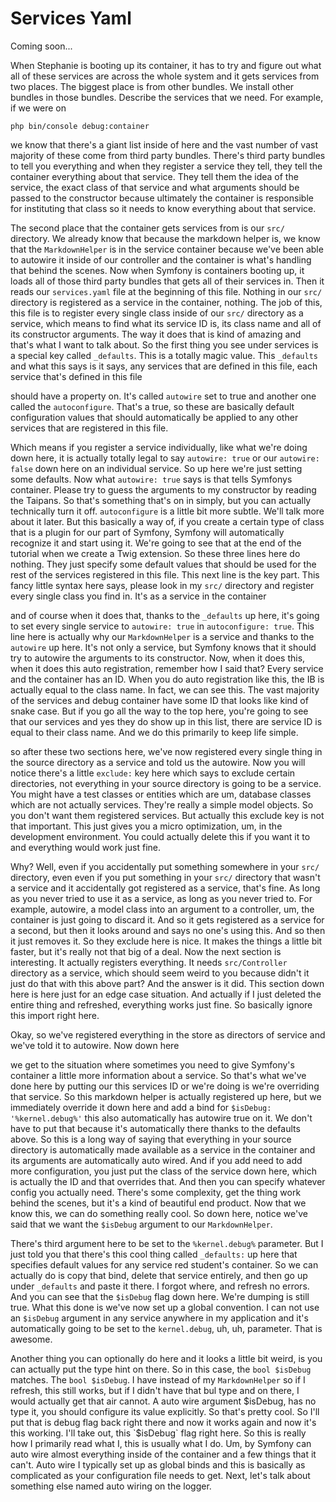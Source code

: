# Services Yaml

Coming soon...

When Stephanie is booting up its container, it has to try and figure out what all of
these services are across the whole system and it gets services from two places. The
biggest place is from other bundles. We install other bundles in those bundles.
Describe the services that we need. For example, if we were on 

```terminal
php bin/console debug:container
```

 we know that there's a giant list inside of here and the vast number of
vast majority of these come from third party bundles. There's third party bundles to
tell you everything and when they register a service they tell, they tell the
container everything about that service. They tell them the idea of the service, the
exact class of that service and what arguments should be passed to the constructor
because ultimately the container is responsible for instituting that class so it
needs to know everything about that service.

The second place that the container gets services from is our `src/` directory. We
already know that because the markdown helper is, we know that the `MarkdownHelper` is
in the service container because we've been able to autowire it inside of our
controller and the container is what's handling that behind the scenes. Now when
Symfony is containers booting up, it loads all of those third party bundles that gets
all of their services in. Then it reads our `services.yaml` file at the beginning
of this file. Nothing in our `src/` directory is registered as a service in the
container, nothing. The job of this, this file is to register every single class
inside of our `src/` directory as a service, which means to find what its service ID
is, its class name and all of its constructor arguments. The way it does that is kind
of amazing and that's what I want to talk about. So the first thing you see under
services is a special key called `_defaults`. This is a totally magic value. This 
`_defaults` and what this says is it says, any services that are defined in this file,
each service that's defined in this file

should have a property on. It's called `autowire` set to true and another one called
the `autoconfigure`. That's a true, so these are basically default configuration
values that should automatically be applied to any other services that are registered
in this file.

Which means if you register a service individually, like what we're doing down here,
it is actually totally legal to say `autowire: true` or our `autowire: false` down here
on an individual service. So up here we're just setting some defaults. Now what 
`autowire: true` says is that tells Symfonys container. Please try to guess the arguments to
my constructor by reading the Taipans. So that's something that's on in simply, but
you can actually technically turn it off. `autoconfigure` is a little bit more subtle.
We'll talk more about it later. But this basically a way of, if you create a certain
type of class that is a plugin for our part of Symfony, Symfony will automatically
recognize it and start using it. We're going to see that at the end of the tutorial
when we create a Twig extension. So these three lines here do nothing. They just
specify some default values that should be used for the rest of the services
registered in this file. This next line is the key part. This fancy little syntax
here says, please look in my `src/` directory and register every single class you
find in. It's as a service in the container

and of course when it does that, thanks to the `_defaults` up here, it's going to set
every single service to `autowire: true` in `autoconfigure: true`. This line here is
actually why our `MarkdownHelper` is a service and thanks to the `autowire` up here.
It's not only a service, but Symfony knows that it should try to autowire the
arguments to its constructor. Now, when it does this, when it does this auto
registration, remember how I said that? Every service and the container has an ID.
When you do auto registration like this, the IB is actually equal to the class name.
In fact, we can see this. The vast majority of the services and debug container have
some ID that looks like kind of snake case. But if you go all the way to the top
here, you're going to see that our services and yes they do show up in this list,
there are service ID is equal to their class name.
And we do this primarily to keep life simple.

so after these two sections here, we've now registered every single thing in the
source directory as a service and told us the autowire. Now you will notice there's
a little `exclude:` key here which says to exclude certain directories, not everything
in your source directory is going to be a service. You might have a test classes or
entities which are um, database classes which are not actually services. They're
really a simple model objects. So you don't want them registered services. But
actually this exclude key is not that important. This just gives you a micro
optimization, um, in the development environment. You could actually delete this if
you want it to and everything would work just fine.

Why? Well, even if you accidentally put something somewhere in your `src/` directory,
even even if you put something in your `src/` directory that wasn't a service and it
accidentally got registered as a service, that's fine. As long as you never tried to
use it as a service, as long as you never tried to. For example, autowire, a model
class into an argument to a controller, um, the container is just going to discard
it. And so it gets registered as a service for a second, but then it looks around and
says no one's using this. And so then it just removes it. So they exclude here is
nice. It makes the things a little bit faster, but it's really not that big of a
deal. Now the next section is interesting. It actually registers everything. It needs
`src/Controller` directory as a service, which should seem weird to you because
didn't it just do that with this above part? And the answer is it did. This section
down here is here just for an edge case situation. And actually if I just deleted the
entire thing and refreshed, everything works just fine. So basically ignore this
import right here.

Okay, so we've registered everything in the store as directors of service and we've
told it to autowire. Now down here

we get to the situation where sometimes you need to give Symfony's container a little
more information about a service. So that's what we've done here by putting our this
services ID or we're doing is we're overriding that service. So this markdown helper
is actually registered up here, but we immediately override it down here and add a
bind for `$isDebug: '%kernel.debug%'` this also automatically has autowire
true on it. We don't have to put that because it's automatically there thanks to the
defaults above. So this is a long way of saying that everything in your source
directory is automatically made available as a service in the container and its
arguments are automatically auto wired. And if you add need to add more
configuration, you just put the class of the service down here, which is actually the
ID and that overrides that. And then you can specify whatever config you actually
need. There's some complexity, get the thing work behind the scenes, but it's a kind
of beautiful end product. Now that we know this, we can do something really cool. So
down here, notice we've said that we want the `$isDebug` argument to our 
`MarkdownHelper`.

There's third argument here to be set to the `%kernel.debug%` parameter. But I just
told you that there's this cool thing called `_defaults:` up here that
specifies default values for any service red student's container. So we can actually
do is copy that bind, delete that service entirely, and then go up under `_defaults`
and paste it there. I forgot where, and refresh no errors. And you can see that the
`$isDebug` flag down here. We're dumping is still true. What this done is we've now set
up a global convention. I can not use an `$isDebug` argument in any service anywhere in
my application and it's automatically going to be set to the `kernel.debug`, uh,
uh, parameter. That is awesome.

Another thing you can optionally do here and it looks a little bit weird, is you can
actually put the type hint on there. So in this case, the `bool $isDebug` matches. The
`bool $isDebug`. I have instead of my `MarkdownHelper` so if I refresh, this still
works, but if I didn't have that bul type and on there, I would actually get that air
cannot. A auto wire argument $isDebug, has no type it, you should configure its value
explicitly. So that's pretty cool. So I'll put that is debug flag back right there
and now it works again and now it's this working. I'll take out, this `$isDebug` flag
right here. So this is really how I primarily read what I, this is usually what I do.
Um, by Symfony can auto wire almost everything inside of the container and a few
things that it can't. Auto wire I typically set up as global binds and this is
basically as complicated as your configuration file needs to get. Next, let's talk
about something else named auto wiring on the logger.

